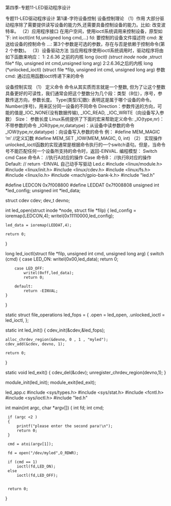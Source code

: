 第四季-专题11-LED驱动程序设计 

专题11-LED驱动程序设计
第1课-字符设备控制
设备控制理论
（1）作用
大部分驱动程序除了需要提供读写设备的能力外,还需要具备控制设备的能力。比如: 改变波特率。
（2）应用程序接口
在用户空间，使用ioctl系统调用来控制设备，原型如下:
int ioctl(int fd,unsigned long cmd,...)
fd: 要控制的设备文件描述符
cmd: 发送给设备的控制命令
…: 第3个参数是可选的参数，存在与否是依赖于控制命令(第2 个参数)。
（3）设备驱动方法
当应用程序使用ioctl系统调用时，驱动程序将由如下函数来响应：
1: 2.6.36 之前的内核
long (*ioctl) (struct inode* node ,struct file* filp, unsigned int cmd,unsigned long arg)
2:2.6.36之后的内核
long (*unlocked_ioctl) (struct file *filp, unsigned int cmd, unsigned long arg)
参数cmd: 通过应用函数ioctl传递下来的命令
 
设备控制实现
（1）       定义命令
命令从其实质而言就是一个整数, 但为了让这个整数具备更好的可读性，我们通常会把这个整数分为几个段：类型（8位），序号，参数传送方向，参数长度。
Type(类型/幻数): 表明这是属于哪个设备的命令。
Number(序号)，用来区分同一设备的不同命令
Direction：参数传送的方向，可能的值是_IOC_NONE(没有数据传输), _IOC_READ, _IOC_WRITE（向设备写入参数）
Size： 参数长度
Linux系统提供了下面的宏来帮助定义命令:
_IO(type,nr)：不带参数的命令
_IOR(type,nr,datatype)：从设备中读参数的命令
_IOW(type,nr,datatype)：向设备写入参数的命令
例：
#define MEM_MAGIC ‘m’ //定义幻数
#define MEM_SET _IOW(MEM_MAGIC, 0, int)
（2）       实现操作
unlocked_ioctl函数的实现通常是根据命令执行的一个switch语句。但是，当命令号不能匹配任何一个设备所支持的命令时，返回-EINVAL.
编程模型：
Switch cmd
Case 命令A：
//执行A对应的操作
Case 命令B：
//执行B对应的操作
Default:
// return -EINVAL
自己动手写驱动
Led.c
#include <linux/module.h>
#include <linux/init.h>
#include <linux/cdev.h>
#include <linux/fs.h>
#include <linux/io.h>
#include <mach/gpio-bank-k.h>
#include "led.h"
 
#define LEDCON 0x7f008800
#define LEDDAT 0x7f008808
unsigned int *led_config;
unsigned int *led_data;
 
struct cdev cdev;
dev_t devno;
 
int led_open(struct inode *node, struct file *filp)
{
    led_config = ioremap(LEDCON,4);
    writel(0x11110000,led_config);
   
    led_data = ioremap(LEDDAT,4);
   
    return 0;
}
 
long led_ioctl(struct file *filp, unsigned int cmd, unsigned long arg)
{
    switch (cmd)
    {
        case LED_ON:
            writel(0x00,led_data);
            return 0;
       
        case LED_OFF:
            writel(0xff,led_data);
            return 0;
       
        default:
            return -EINVAL;
    }
}
 
static struct file_operations led_fops =
{
    .open = led_open,
    .unlocked_ioctl = led_ioctl,
};
 
static int led_init()
{
    cdev_init(&cdev,&led_fops);
   
    alloc_chrdev_region(&devno, 0 , 1 , "myled");
    cdev_add(&cdev, devno, 1);
   
    return 0;  
}
 
static void led_exit()
{
    cdev_del(&cdev);
    unregister_chrdev_region(devno,1);
}
 
 
module_init(led_init);
module_exit(led_exit);
 
 
led_app.c
#include <sys/types.h>
#include <sys/stat.h>
#include <fcntl.h>
#include <sys/ioctl.h>
#include "led.h"
 
int main(int argc, char *argv[])
{
     int fd;
     int cmd;
    
     if (argc <2 )
     {
         printf("please enter the second para!\n");
         return 0; 
     }
    
     cmd = atoi(argv[1]);
    
     fd = open("/dev/myled",O_RDWR);
    
     if (cmd == 1)
         ioctl(fd,LED_ON);
     else
         ioctl(fd,LED_OFF);
        
        
     return 0;
}
 